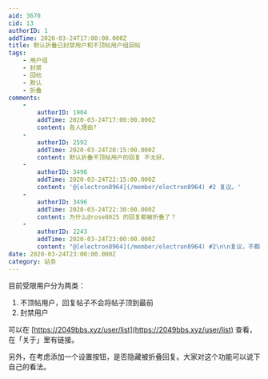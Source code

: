 ```yaml
---
aid: 3670
cid: 13
authorID: 1
addTime: 2020-03-24T17:00:00.000Z
title: 默认折叠已封禁用户和不顶帖用户组回帖
tags:
    - 用户组
    - 封禁
    - 回帖
    - 默认
    - 折叠
comments:
    -
        authorID: 1904
        addTime: 2020-03-24T17:00:00.000Z
        content: 各人理由?
    -
        authorID: 2592
        addTime: 2020-03-24T20:15:00.000Z
        content: 默认折叠不顶帖用户的回复 不太好。
    -
        authorID: 3496
        addTime: 2020-03-24T22:15:00.000Z
        content: '@[electron8964](/member/electron8964) #2 复议。'
    -
        authorID: 3496
        addTime: 2020-03-24T22:30:00.000Z
        content: 为什么@rose8025 的回复都被折叠了？
    -
        authorID: 2243
        addTime: 2020-03-24T23:00:00.000Z
        content: "@[electron8964](/member/electron8964) #2\n\n复议，不都有屏蔽功能了么。\n\n全是折叠也是版面污染呀\U0001F602"
date: 2020-03-24T23:00:00.000Z
category: 站务
---
```


目前受限用户分为两类：

1.  不顶帖用户，回复帖子不会将帖子顶到最前
2.  封禁用户

可以在 [https://2049bbs.xyz/user/list](https://2049bbs.xyz/user/list) 查看，在「关于」里有链接。

另外，在考虑添加一个设置按钮，是否隐藏被折叠回复。大家对这个功能可以说下自己的看法。
